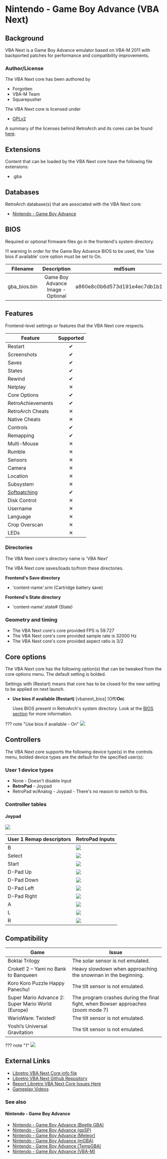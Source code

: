 # Nintendo - Game Boy Advance (VBA Next)

## Background

VBA Next is a Game Boy Advance emulator based on VBA-M 2011 with backported patches for performance and compatibility improvements.

### Author/License

The VBA Next core has been authored by

- Forgotten
- VBA-M Team
- Squarepusher

The VBA Next core is licensed under

- [GPLv2](https://github.com/libretro/vba-next/blob/master/LICENSE)

A summary of the licenses behind RetroArch and its cores can be found [here](../development/licenses.md).

## Extensions

Content that can be loaded by the VBA Next core have the following file extensions:

- .gba

## Databases

RetroArch database(s) that are associated with the VBA Next core:

- [Nintendo - Game Boy Advance](https://github.com/libretro/libretro-database/blob/master/rdb/Nintendo%20-%20Game%20Boy%20Advance.rdb)

## BIOS

Required or optional firmware files go in the frontend's system directory.

!!! warning
	In order for the Game Boy Advance BIOS to be used, the 'Use bios if available' core option must be set to On.

|   Filename    |    Description                    |              md5sum              |
|:-------------:|:---------------------------------:|:--------------------------------:|
| gba_bios.bin  | Game Boy Advance Image - Optional | a860e8c0b6d573d191e4ec7db1b1e4f6 |

## Features

Frontend-level settings or features that the VBA Next core respects.

| Feature           | Supported |
|-------------------|:---------:|
| Restart           | ✔         |
| Screenshots       | ✔         |
| Saves             | ✔         |
| States            | ✔         |
| Rewind            | ✔         |
| Netplay           | ✕         |
| Core Options      | ✔         |
| RetroAchievements | ✔         |
| RetroArch Cheats  | ✕         |
| Native Cheats     | ✕         |
| Controls          | ✔         |
| Remapping         | ✔         |
| Multi-Mouse       | ✕         |
| Rumble            | ✕         |
| Sensors           | ✕         |
| Camera            | ✕         |
| Location          | ✕         |
| Subsystem         | ✕         |
| [Softpatching](../guides/softpatching.md) | ✔         |
| Disk Control      | ✕         |
| Username          | ✕         |
| Language          | ✕         |
| Crop Overscan     | ✕         |
| LEDs              | ✕         |

### Directories

The VBA Next core's directory name is 'VBA Next'

The VBA Next core saves/loads to/from these directories.

**Frontend's Save directory**

- 'content-name'.srm (Cartridge battery save)

**Frontend's State directory**

- 'content-name'.state# (State)

### Geometry and timing

- The VBA Next core's core provided FPS is 59.727
- The VBA Next core's core provided sample rate is 32000 Hz
- The VBA Next core's core provided aspect ratio is 3/2

## Core options

The VBA Next core has the following option(s) that can be tweaked from the core options menu. The default setting is bolded.

Settings with (Restart) means that core has to be closed for the new setting to be applied on next launch.

- **Use bios if available (Restart)** [vbanext_bios] (Off/**On**)

	Uses BIOS present in RetroArch's system directory. Look at the [BIOS section](#bios) for more information.

??? note "Use bios if available - On"
	![](../image/core/vba_next/bios.png)

## Controllers

The VBA Next core supports the following device type(s) in the controls menu, bolded device types are the default for the specified user(s):

### User 1 device types

- None - Doesn't disable input
- **RetroPad** - Joypad
- RetroPad w/Analog - Joypad - There's no reason to switch to this.

### Controller tables

#### Joypad

![](../image/controller/gba.png)

| User 1 Remap descriptors | RetroPad Inputs                           |
|--------------------------|-------------------------------------------|
| B                        | ![](../image/retropad/retro_b.png)    |
| Select                   | ![](../image/retropad/retro_select.png)     |
| Start                    | ![](../image/retropad/retro_start.png)      |
| D-Pad Up                 | ![](../image/retropad/retro_dpad_up.png)    |
| D-Pad Down               | ![](../image/retropad/retro_dpad_down.png)  |
| D-Pad Left               | ![](../image/retropad/retro_dpad_left.png)  |
| D-Pad Right              | ![](../image/retropad/retro_dpad_right.png) |
| A                        | ![](../image/retropad/retro_a.png)    |
| L                        | ![](../image/retropad/retro_l1.png)    |
| R                        | ![](../image/retropad/retro_r1.png)         |

## Compatibility

| Game                                              | Issue                                                                                              |
|---------------------------------------------------|----------------------------------------------------------------------------------------------------|
| Boktai Trilogy 	                                | The solar sensor is not emulated.                                                                  |
| Croket! 2 – Yami no Bank to Banqueen              | Heavy slowdown when approaching the snowman in the beginning.                                      |
| Koro Koro Puzzle Happy Panechu! 	                | The tilt sensor is not emulated.                                                                   |
| Super Mario Advance 2: Super Mario World (Europe) | The program crashes during the final fight, when Bowser approaches (zoom mode 7)                   |
| WarioWare: Twisted!                               | The tilt sensor is not emulated.                                                                   |
| Yoshi’s Universal Gravitation                     | The tilt sensor is not emulated.                                                                   |

??? note "1"
	![](../image/core/vba_next/ssx.png)

## External Links

- [Libretro VBA Next Core info file](https://github.com/libretro/libretro-super/blob/master/dist/info/vba_next_libretro.info)
- [Libretro VBA Next Github Repository](https://github.com/libretro/vba-next)
- [Report Libretro VBA Next Core Issues Here](https://github.com/libretro/vba-next/issues)
- [Gameplay Videos](https://www.youtube.com/playlist?list=PLRbgg4gk_0IdpkFrAP_ZvZFlLTXuXU7mM)

### See also

#### Nintendo - Game Boy Advance

- [Nintendo - Game Boy Advance (Beetle GBA)](beetle_gba.md)
- [Nintendo - Game Boy Advance (gpSP)](gpsp.md)
- [Nintendo - Game Boy Advance (Meteor)](meteor.md)
- [Nintendo - Game Boy Advance (mGBA)](mgba.md)
- [Nintendo - Game Boy Advance (TempGBA)](tempgba.md)
- [Nintendo - Game Boy Advance (VBA-M)](vba_m.md)
